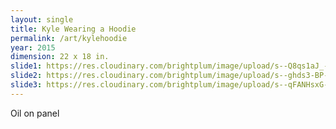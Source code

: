 ```yaml
---
layout: single
title: Kyle Wearing a Hoodie
permalink: /art/kylehoodie
year: 2015
dimension: 22 x 18 in.
slide1: https://res.cloudinary.com/brightplum/image/upload/s--Q8qs1aJ_--/c_scale,q_jpegmini,w_800/v1493571516/ashleyjan/Kyle_ekuszq.jpg
slide2: https://res.cloudinary.com/brightplum/image/upload/s--ghds3-BP--/c_scale,q_jpegmini,w_800/t_cropnorth800x600/v1493571516/ashleyjan/Kyle_ekuszq.jpg
slide3: https://res.cloudinary.com/brightplum/image/upload/s--qFANHsxG--/c_scale,q_jpegmini,w_800/t_cropsouth800x600/v1493571516/ashleyjan/Kyle_ekuszq.jpg
---
```


Oil on panel
